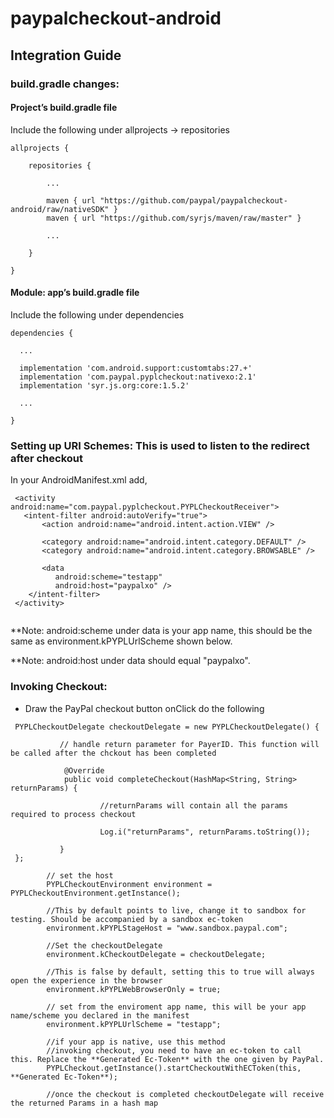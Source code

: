 # paypalcheckout-android

## Integration Guide

### build.gradle changes:

#### Project’s build.gradle file

Include the following under allprojects -> repositories

```
allprojects {

    repositories {
    
        ...
        
        maven { url "https://github.com/paypal/paypalcheckout-android/raw/nativeSDK" }
        maven { url "https://github.com/syrjs/maven/raw/master" }
        
        ...
        
    }
    
}
```



#### Module: app’s build.gradle file

Include the following under dependencies

```
dependencies {

  ...
  
  implementation 'com.android.support:customtabs:27.+'
  implementation 'com.paypal.pyplcheckout:nativexo:2.1'
  implementation 'syr.js.org:core:1.5.2'
  
  ...
  
}
```


### Setting up URI Schemes: This is used to listen to the redirect after checkout 

In your AndroidManifest.xml add, 

```
 <activity android:name="com.paypal.pyplcheckout.PYPLCheckoutReceiver">
   <intent-filter android:autoVerify="true">
       <action android:name="android.intent.action.VIEW" />

       <category android:name="android.intent.category.DEFAULT" />
       <category android:name="android.intent.category.BROWSABLE" />

       <data
          android:scheme="testapp" 
          android:host="paypalxo" />
    </intent-filter>
 </activity>
 
```


**Note: android:scheme under data is your app name, this should be the same as environment.kPYPLUrlScheme shown below.

**Note: android:host under data should equal "paypalxo".


### Invoking Checkout:

- Draw the PayPal checkout button onClick do the following

```
 PYPLCheckoutDelegate checkoutDelegate = new PYPLCheckoutDelegate() { 
           
           // handle return parameter for PayerID. This function will be called after the chckout has been completed
            
            @Override
            public void completeCheckout(HashMap<String, String> returnParams) {
            
                    //returnParams will contain all the params required to process checkout
                    
                    Log.i("returnParams", returnParams.toString());
                    
           }
 };
 
        // set the host
        PYPLCheckoutEnvironment environment = PYPLCheckoutEnvironment.getInstance();
        
        //This by default points to live, change it to sandbox for testing. Should be accompanied by a sandbox ec-token
        environment.kPYPLStageHost = "www.sandbox.paypal.com";
        
        //Set the checkoutDelegate
        environment.kCheckoutDelegate = checkoutDelegate;
        
        //This is false by default, setting this to true will always open the experience in the browser
        environment.kPYPLWebBrowserOnly = true;
        
        // set from the enviroment app name, this will be your app name/scheme you declared in the manifest
        environment.kPYPLUrlScheme = "testapp";
        
        //if your app is native, use this method
        //invoking checkout, you need to have an ec-token to call this. Replace the **Generated Ec-Token** with the one given by PayPal.
        PYPLCheckout.getInstance().startCheckoutWithECToken(this, **Generated Ec-Token**);
        
        //once the checkout is completed checkoutDelegate will receive the returned Params in a hash map
            
```





